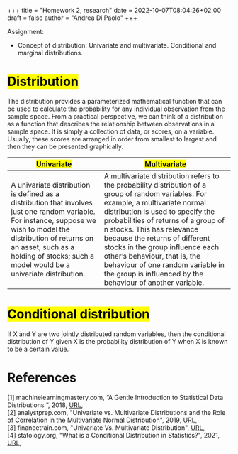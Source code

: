+++
title = "Homework 2, research"
date = 2022-10-07T08:04:26+02:00
draft = false
author = "Andrea Di Paolo"
+++

Assignment: 
<ul>

<li> Concept of distribution. Univariate and multivariate. Conditional and marginal distributions.</li>
</ul>
<!--more-->

# <mark> Distribution </mark>
The distribution provides a parameterized mathematical function that can be used to calculate the probability for any individual observation from the sample space. 
From a practical perspective, we can think of a distribution as a function that describes the relationship between observations in a sample space.
It is simply a collection of data, or scores, on a variable. Usually, these scores are arranged in order from smallest to largest and then they can be presented graphically.

<table>
  <thead>
    <tr>
      <th><mark>Univariate</mark></th>
      <th><mark>Multivariate</mark></th>
    </tr>
  </thead>
  <tbody>
  <tr>
  <td>
   A univariate distribution is defined as a distribution that involves just one random variable. For instance, suppose we wish to model the distribution of returns on an asset, such as a holding of stocks; such a model would be a univariate distribution.
  
  </td>
  <td>
A multivariate distribution refers to the probability distribution of a group of random variables. For example, a multivariate normal distribution is used to specify the probabilities of returns of a group of n stocks. This has relevance because the returns of different stocks in the group influence each other’s behaviour, that is, the behaviour of one random variable in the group is influenced by the behaviour of another variable.
  </td>
  </tr>
  </tbody>
</table>

# <mark> Conditional distribution </mark>
If X and Y are two jointly distributed random variables, then the conditional distribution of Y given X is the probability distribution of Y when X is known to be a certain value.
# References

[1] machinelearningmastery.com, “A Gentle Introduction to Statistical Data Distributions
”, 2018, [URL](https://machinelearningmastery.com/statistical-data-distributions/), <br>
[2] analystprep.com, "Univariate vs. Multivariate Distributions and the Role of Correlation in the Multivariate Normal Distribution", 2019, [URL](https://analystprep.com/cfa-level-1-exam/quantitative-methods/univariate-vs-multivariate-distribution/), <br>
[3] financetrain.com, "Univariate Vs. Multivariate Distribution", [URL](https://financetrain.com/univariate-vs-multivariate-distribution), <br>
[4] statology.org, "What is a Conditional Distribution in Statistics?", 2021, [URL](https://www.statology.org/conditional-distribution/),
